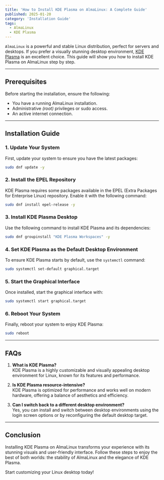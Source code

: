 ```yaml
---
title: 'How to Install KDE Plasma on AlmaLinux: A Complete Guide'
published: 2025-01-20
category: 'Installation Guide'
tags:
  - AlmaLinux
  - KDE Plasma
---
```


`AlmaLinux` is a powerful and stable Linux distribution, perfect for servers and desktops. If you prefer a visually stunning desktop environment, [KDE Plasma](https://kde.org/id/plasma-desktop/) is an excellent choice. This guide will show you how to install KDE Plasma on AlmaLinux step by step.

---

## Prerequisites

Before starting the installation, ensure the following:

- You have a running AlmaLinux installation.
- Administrative *(root)* privileges or sudo access.
- An active internet connection.
---

## Installation Guide

### 1. Update Your System

First, update your system to ensure you have the latest packages:

```bash
sudo dnf update -y
```

### 2. Install the EPEL Repository

KDE Plasma requires some packages available in the EPEL (Extra Packages for Enterprise Linux) repository. Enable it with the following command:

```bash
sudo dnf install epel-release -y
```

### 3. Install KDE Plasma Desktop

Use the following command to install KDE Plasma and its dependencies:

```bash
sudo dnf groupinstall "KDE Plasma Workspaces" -y
```

### 4. Set KDE Plasma as the Default Desktop Environment

To ensure KDE Plasma starts by default, use the `systemctl` command:

```bash
sudo systemctl set-default graphical.target
```

### 5. Start the Graphical Interface

Once installed, start the graphical interface with:

```bash
sudo systemctl start graphical.target
```

### 6. Reboot Your System

Finally, reboot your system to enjoy KDE Plasma:

```bash
sudo reboot
```
---

## FAQs

1. **What is KDE Plasma?** <br>
   KDE Plasma is a highly customizable and visually appealing desktop environment for Linux, known for its features and performance.

2. **Is KDE Plasma resource-intensive?** <br>
   KDE Plasma is optimized for performance and works well on modern hardware, offering a balance of aesthetics and efficiency.

3. **Can I switch back to a different desktop environment?** <br>
   Yes, you can install and switch between desktop environments using the login screen options or by reconfiguring the default desktop target.

---
## Conclusion

Installing KDE Plasma on AlmaLinux transforms your experience with its stunning visuals and user-friendly interface. Follow these steps to enjoy the best of both worlds: the stability of AlmaLinux and the elegance of KDE Plasma.

Start customizing your Linux desktop today!

